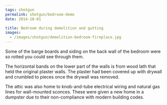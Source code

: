 ```yaml
---
tags: shotgun
permalink: shotgun/bedroom-demo
date: 2014-10-01

title: Bedroom during demolition and gutting
images:
  - /images/shotgun/demolition-bedroom-fireplace.jpg
---
```

Some of the barge boards and siding on the back wall of the bedroom were so rotted you could see through them.

The horizontal bands on the lower part of the walls is from wood lath that held the original plaster walls. The plaster had been covered up with drywall and crumbled to pieces once the drywall was removed.

The attic was also home to knob-and-tube electrical wiring and natural gas lines for wall-mounted sconces. These were given a new home in a dumpster due to their non-compliance with modern building codes.